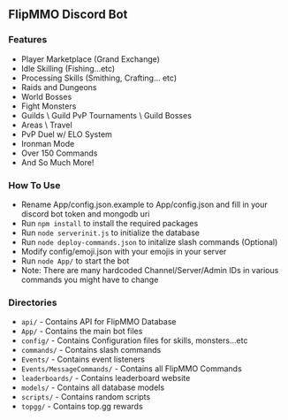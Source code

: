 ## FlipMMO Discord Bot

### Features
* Player Marketplace (Grand Exchange)
* Idle Skilling (Fishing...etc)
* Processing Skills (Smithing, Crafting... etc)
* Raids and Dungeons
* World Bosses
* Fight Monsters
* Guilds \ Guild PvP Tournaments \ Guild Bosses
* Areas \ Travel
* PvP Duel w/ ELO System
* Ironman Mode
* Over 150 Commands
* And So Much More!

  
### How To Use
* Rename App/config.json.example to App/config.json and fill in your discord bot token and mongodb uri
* Run `npm install` to install the required packages
* Run `node serverinit.js` to initialize the database
* Run `node deploy-commands.json` to initalize slash commands (Optional)
* Modify config/emoji.json with your emojis in your server
* Run `node App/` to start the bot
* Note: There are many hardcoded Channel/Server/Admin IDs in various commands you might have to change

### Directories
* `api/` - Contains API for FlipMMO Database
* `App/` - Contains the main bot files
* `config/` - Contains Configuration files for skills, monsters...etc
* `commands/` - Contains slash commands
* `Events/` - Contains event listeners
* `Events/MessageCommands/` - Contains all FlipMMO Commands
* `leaderboards/` - Contains leaderboard website
* `models/` - Contains all database models
* `scripts/` - Contains random scripts
* `topgg/` - Contains top.gg rewards
